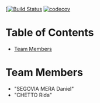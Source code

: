 [[![Build Status](https://travis-ci.org/dansegful/supermarket-receipt.svg?branch=master)](https://travis-ci.org/dansegful/supermarket-receipt)
[![codecov](https://codecov.io/gh/dansegful/supermarket-receipt/branch/master/graph/badge.svg)](https://codecov.io/gh/dansegful/supermarket-receipt)
# Table of Contents



* [Team Members](#team-members)



# <a name="team-members"></a>Team Members

* "SEGOVIA MERA Daniel"
* "CHETTO Rida"

